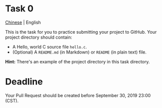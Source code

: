 # Task 0
[Chinese](README.zh.md) | English

This is the task for you to practice submitting your project to GitHub. Your project directory should contain:

* A Hello, world C source file `hello.c`.
* (Optional) A `README.md` (in Markdown) or `README` (in plain text) file.

**Hint:** There's an example of the project directory in this task directory.

# Deadline
Your Pull Request should be created before September 30, 2019 23:00 (CST).
